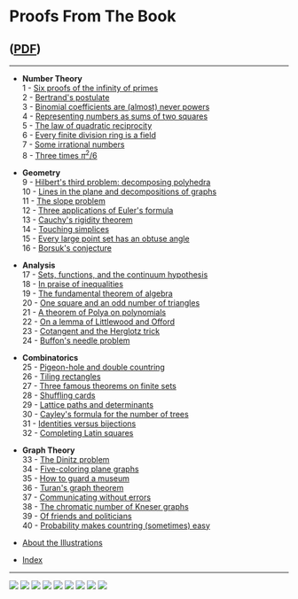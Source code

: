 # Proofs From The Book 

## ([PDF](/Proofs%20from%20THE%20BOOK.pdf))

---------

* **Number Theory**      
  1 - [Six proofs of the infinity of primes](/11)      
  2 - [Bertrand's postulate](/12)            
  3 - [Binomial coefficients are (almost) never powers](/13)      
  4 - [Representing numbers as sums of two squares](/14)                  
  5 - [The law of quadratic reciprocity](/15)                  
  6 - [Every finite division ring is a field](/16)                  
  7 - [Some irrational numbers](/17)                  
  8 - [Three times $\pi^2/6$](/18)                  
  
* **Geometry**            
  9 - [Hilbert's third problem: decomposing polyhedra]()                  
  10 - [Lines in the plane and decompositions of graphs]()                  
  11 - [The slope problem]()                  
  12 - [Three applications of Euler's formula]()                  
  13 - [Cauchy's rigidity theorem]()                  
  14 - [Touching simplices]()                  
  15 - [Every large point set has an obtuse angle]()                  
  16 - [Borsuk's conjecture]()                  
              
* **Analysis**            
  17 - [Sets, functions, and the continuum hypothesis]()            
  18 - [In praise of inequalities]()            
  19 - [The fundamental theorem of algebra]()            
  20 - [One square and an odd number of triangles]()            
  21 - [A theorem of Polya on polynomials]()            
  22 - [On a lemma of Littlewood and Offord]()            
  23 - [Cotangent and the Herglotz trick]()            
  24 - [Buffon's needle problem]()            
  
* **Combinatorics**            
  25 - [Pigeon-hole and double countring]()            
  26 - [Tiling rectangles]()            
  27 - [Three famous theorems on finite sets]()      
  28 - [Shuffling cards]()      
  29 - [Lattice paths and determinants]()      
  30 - [Cayley's formula for the number of trees]()      
  31 - [Identities versus bijections]()      
  32 - [Completing Latin squares]()      
  
* **Graph Theory**      
  33 - [The Dinitz problem]()      
  34 - [Five-coloring plane graphs]()      
  35 - [How to guard a museum]()      
  36 - [Turan's graph theorem]()      
  37 - [Communicating without errors]()      
  38 - [The chromatic number of Kneser graphs]()      
  39 - [Of friends and politicians]()      
  40 - [Probability makes countring (sometimes) easy]()      
  
* [About the Illustrations]()

* [Index]()

---------


![](/img/proofs-from-the-book-001.jpg)
![](/img/proofs-from-the-book-002.jpg)
![](/img/proofs-from-the-book-003.jpg)
![](/img/proofs-from-the-book-004.jpg)
![](/img/proofs-from-the-book-005.jpg)
![](/img/proofs-from-the-book-006.jpg)
![](/img/proofs-from-the-book-007.jpg)
![](/img/proofs-from-the-book-008.jpg)
![](/img/proofs-from-the-book-009.jpg)
